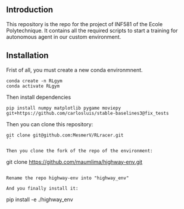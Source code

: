 ## Introduction
This repository is the repo for the project of INF581 of the Ecole Polytechnique. It contains all the required scripts to start a training for autonomous agent in our custom environment.

## Installation
Frist of all, you must create a new conda environmnent. 

```
conda create -n RLgym
conda activate RLgym
```


Then install dependencies
```
pip install numpy matplotlib pygame moviepy git+https://github.com/carlosluis/stable-baselines3@fix_tests
```

Then you can clone this repository:
```
git clone git@github.com:MesmerV/RLracer.git 
``

Then you clone the fork of the repo of the environment:
```
git clone https://github.com/maumlima/highway-env.git
```

Rename the repo highway-env into "highway_env"

And you finally install it:

```
pip install -e ./highway_env
```